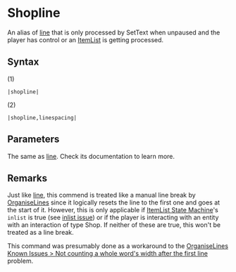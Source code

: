 # Shopline

An alias of [line](Line.md) that is only processed by SetText when unpaused and the player has control or an [ItemList](../../ItemList/ItemList.md) is getting processed.

## Syntax

(1)

````
|shopline|
````

(2)

````
|shopline,linespacing|
````

## Parameters

The same as [line](Line.md). Check its documentation to learn more.

## Remarks

Just like [line](Line.md), this commend is treated like a manual line break by [OrganiseLines](../Related%20Systems/Automatic%20Line%20Breaks/OrganiseLines.md) since it logically resets the line to the first one and goes at the start of it. However, this is only applicable if [ItemList State Machine](../../ItemList/ItemList%20State%20Machine.md)'s `inlist` is true (see [inlist issue](../../ItemList/inlist%20issue.md)) or if the player is interacting with an entity with an interaction of type Shop. If neither of these are true, this won't be treated as a line break.

This command was presumably done as a workaround to the [OrganiseLines Known Issues > Not counting a whole word's width after the first line](../Related%20Systems/Automatic%20Line%20Breaks/OrganiseLines%20Known%20Issues.md#not-counting-a-whole-word-s-width-after-the-first-line) problem.
